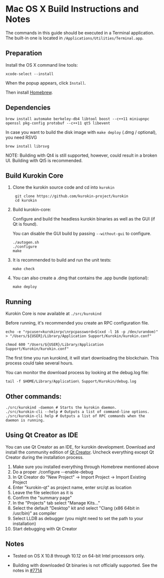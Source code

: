 Mac OS X Build Instructions and Notes
====================================
The commands in this guide should be executed in a Terminal application.
The built-in one is located in `/Applications/Utilities/Terminal.app`.

Preparation
-----------
Install the OS X command line tools:

`xcode-select --install`

When the popup appears, click `Install`.

Then install [Homebrew](http://brew.sh).

Dependencies
----------------------

    brew install automake berkeley-db4 libtool boost --c++11 miniupnpc openssl pkg-config protobuf --c++11 qt5 libevent

In case you want to build the disk image with `make deploy` (.dmg / optional), you need RSVG

    brew install librsvg

NOTE: Building with Qt4 is still supported, however, could result in a broken UI. Building with Qt5 is recommended.

Build Kurokin Core
------------------------

1. Clone the kurokin source code and cd into `kurokin`

        git clone https://github.com/kurokin-project/kurokin
        cd kurokin

2.  Build kurokin-core:

    Configure and build the headless kurokin binaries as well as the GUI (if Qt is found).

    You can disable the GUI build by passing `--without-gui` to configure.

        ./autogen.sh
        ./configure
        make

3.  It is recommended to build and run the unit tests:

        make check

4.  You can also create a .dmg that contains the .app bundle (optional):

        make deploy

Running
-------

Kurokin Core is now available at `./src/kurokind`

Before running, it's recommended you create an RPC configuration file.

    echo -e "rpcuser=kurokinrpc\nrpcpassword=$(xxd -l 16 -p /dev/urandom)" > "/Users/${USER}/Library/Application Support/Kurokin/kurokin.conf"

    chmod 600 "/Users/${USER}/Library/Application Support/Kurokin/kurokin.conf"

The first time you run kurokind, it will start downloading the blockchain. This process could take several hours.

You can monitor the download process by looking at the debug.log file:

    tail -f $HOME/Library/Application\ Support/Kurokin/debug.log

Other commands:
-------

    ./src/kurokind -daemon # Starts the kurokin daemon.
    ./src/kurokin-cli --help # Outputs a list of command-line options.
    ./src/kurokin-cli help # Outputs a list of RPC commands when the daemon is running.

Using Qt Creator as IDE
------------------------
You can use Qt Creator as an IDE, for kurokin development.
Download and install the community edition of [Qt Creator](https://www.qt.io/download/).
Uncheck everything except Qt Creator during the installation process.

1. Make sure you installed everything through Homebrew mentioned above
2. Do a proper ./configure --enable-debug
3. In Qt Creator do "New Project" -> Import Project -> Import Existing Project
4. Enter "kurokin-qt" as project name, enter src/qt as location
5. Leave the file selection as it is
6. Confirm the "summary page"
7. In the "Projects" tab select "Manage Kits..."
8. Select the default "Desktop" kit and select "Clang (x86 64bit in /usr/bin)" as compiler
9. Select LLDB as debugger (you might need to set the path to your installation)
10. Start debugging with Qt Creator

Notes
-----

* Tested on OS X 10.8 through 10.12 on 64-bit Intel processors only.

* Building with downloaded Qt binaries is not officially supported. See the notes in [#7714](https://github.com/bitcoin/bitcoin/issues/7714)
